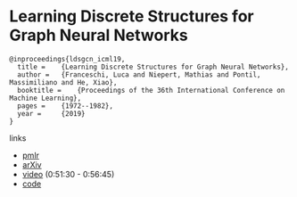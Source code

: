 # Learning Discrete Structures for Graph Neural Networks

```
@inproceedings{ldsgcn_icml19,
  title = 	 {Learning Discrete Structures for Graph Neural Networks},
  author = 	 {Franceschi, Luca and Niepert, Mathias and Pontil, Massimiliano and He, Xiao},
  booktitle = 	 {Proceedings of the 36th International Conference on Machine Learning},
  pages = 	 {1972--1982},
  year = 	 {2019}
}
```

links
- [pmlr](http://proceedings.mlr.press/v97/franceschi19a.html)
- [arXiv](https://arxiv.org/abs/1903.11960)
- [video](https://slideslive.com/38917935/networks-and-relational-learning) (0:51:30 - 0:56:45)
- [code](https://github.com/lucfra/LDS-GNN)
